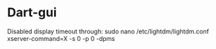 # Dart-gui

Disabled display timeout through: 
sudo nano /etc/lightdm/lightdm.conf
xserver-command=X -s 0 -p 0 -dpms
